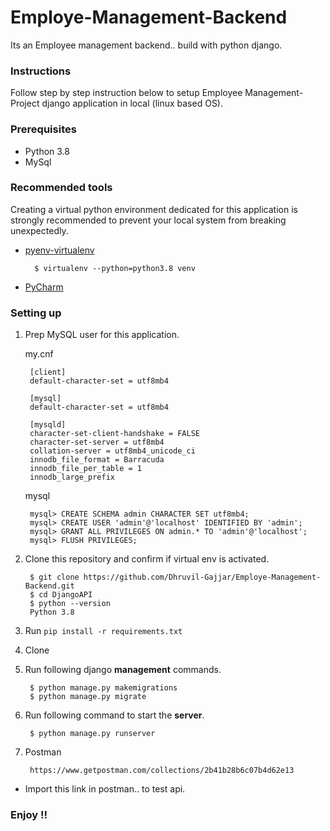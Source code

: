 # Employe-Management-Backend
Its an Employee management backend.. build with python django.

### Instructions
Follow step by step instruction below to setup Employee Management-Project django application in local (linux based OS).

### Prerequisites

- Python 3.8
- MySql

### Recommended tools

Creating a virtual python environment dedicated for this application is strongly recommended to prevent your local system from breaking unexpectedly.

- [pyenv-virtualenv](https://github.com/pyenv/pyenv-virtualenv)

        $ virtualenv --python=python3.8 venv

- [PyCharm](https://www.jetbrains.com/pycharm/)

### Setting up

1. Prep MySQL user for this application.

    my.cnf

        [client]
        default-character-set = utf8mb4

        [mysql]
        default-character-set = utf8mb4

        [mysqld]
        character-set-client-handshake = FALSE
        character-set-server = utf8mb4
        collation-server = utf8mb4_unicode_ci
        innodb_file_format = Barracuda
        innodb_file_per_table = 1
        innodb_large_prefix

    mysql

        mysql> CREATE SCHEMA admin CHARACTER SET utf8mb4;
        mysql> CREATE USER 'admin'@'localhost' IDENTIFIED BY 'admin';
        mysql> GRANT ALL PRIVILEGES ON admin.* TO 'admin'@'localhost';
        mysql> FLUSH PRIVILEGES;

2. Clone this repository and confirm if virtual env is activated.

        $ git clone https://github.com/Dhruvil-Gajjar/Employe-Management-Backend.git
        $ cd DjangoAPI
        $ python --version
        Python 3.8

3. Run `pip install -r requirements.txt`

4. Clone

5. Run following django **management** commands.

        $ python manage.py makemigrations     
        $ python manage.py migrate     

6. Run following command to start the **server**.

        $ python manage.py runserver     

7. Postman

        https://www.getpostman.com/collections/2b41b28b6c07b4d62e13     

- Import this link in postman.. to test api.

### Enjoy !!

